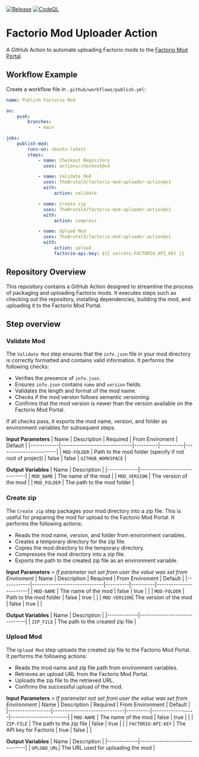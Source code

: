 [![Release](https://github.com/TheBrutalX/factorio-mod-uploader-action/actions/workflows/release.yml/badge.svg?branch=main)](https://github.com/TheBrutalX/factorio-mod-uploader-action/actions/workflows/release.yml) [![CodeQL](https://github.com/TheBrutalX/factorio-mod-uploader-action/actions/workflows/github-code-scanning/codeql/badge.svg?branch=main)](https://github.com/TheBrutalX/factorio-mod-uploader-action/actions/workflows/github-code-scanning/codeql)

# Factorio Mod Uploader Action

A GitHub Action to automate uploading Factorio mods to the [Factorio Mod Portal](https://mods.factorio.com/).

## Workflow Example

Create a workflow file in `.github/workflows/publish.yml`:

```yaml
name: Publish Factorio Mod

on:
    push:
        branches:
            - main

jobs:
    publish-mod:
        runs-on: ubuntu-latest
        steps:
            - name: Checkout Repository
              uses: actions/checkout@v4

            - name: Validate Mod
              uses: TheBrutalX/factorio-mod-uploader-action@v1
              with:
                  action: validate

            - name: Create zip
              uses: TheBrutalX/factorio-mod-uploader-action@v1
              with:
                  action: compress

            - name: Upload Mod
              uses: TheBrutalX/factorio-mod-uploader-action@v1
              with:
                  action: upload
                  factorio-api-key: ${{ secrets.FACTORIO_API_KEY }}
```

## Repository Overview

This repository contains a GitHub Action designed to streamline the process of packaging and uploading Factorio mods. It executes steps such as checking out the repository, installing dependencies, building the mod, and uploading it to the Factorio Mod Portal.

## Step overview

### Validate Mod

The `Validate Mod` step ensures that the `info.json` file in your mod directory is correctly formatted and contains valid information. It performs the following checks:

-   Verifies the presence of `info.json`.
-   Ensures `info.json` contains `name` and `version` fields.
-   Validates the length and format of the mod name.
-   Checks if the mod version follows semantic versioning.
-   Confirms that the mod version is newer than the version available on the Factorio Mod Portal.

If all checks pass, it exports the mod name, version, and folder as environment variables for subsequent steps.

**Input Parameters**
| Name | Description | Required | From Enviroment | Default |
|------------|------------------------------|----------|----------|------------------------|
| `MOD-FOLDER` | Path to the mod folder (specify if not root of project) | false | false | `GITHUB_WORKSPACE` |

**Output Variables**
| Name | Description |
|-------------|------------------------------|
| `MOD_NAME` | The name of the mod |
| `MOD_VERSION` | The version of the mod |
| `MOD_FOLDER` | The path to the mod folder |

### Create zip

The `Create zip` step packages your mod directory into a zip file. This is useful for preparing the mod for upload to the Factorio Mod Portal. It performs the following actions:

-   Reads the mod name, version, and folder from environment variables.
-   Creates a temporary directory for the zip file.
-   Copies the mod directory to the temporary directory.
-   Compresses the mod directory into a zip file.
-   Exports the path to the created zip file as an environment variable.

**Input Parameters** > _If parameter not set from user the value was set from Enviroment_
| Name | Description | Required | From Enviroment | Default |
|------------|------------------------------|----------|----------|------------------------|
| `MOD-NAME` | The name of the mod | false | true | |
| `MOD-FOLDER` | Path to the mod folder | false | true | |
| `MOD-VERSION`| The version of the mod | false | true | |

**Output Variables**
| Name | Description |
|-------------|------------------------------|
| `ZIP_FILE` | The path to the created zip file |

### Upload Mod

The `Upload Mod` step uploads the created zip file to the Factorio Mod Portal. It performs the following actions:

-   Reads the mod name and zip file path from environment variables.
-   Retrieves an upload URL from the Factorio Mod Portal.
-   Uploads the zip file to the retrieved URL.
-   Confirms the successful upload of the mod.

**Input Parameters** > _If parameter not set from user the value was set from Environment_
| Name | Description | Required | From Environment | Default |
|------------------|------------------------------|----------|------------------|------------------------|
| `MOD-NAME` | The name of the mod | false | true | |
| `ZIP-FILE` | The path to the zip file | false | true | |
| `FACTORIO-API-KEY` | The API key for Factorio | true | false | |

**Output Variables**
| Name | Description |
|-------------|------------------------------|
| `UPLOAD_URL`| The URL used for uploading the mod |
